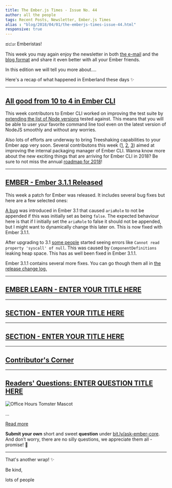 ```yaml
---
title: The Ember.js Times - Issue No. 44
author: all the people
tags: Recent Posts, Newsletter, Ember.js Times
alias : "blog/2018/04/01/the-emberjs-times-issue-44.html"
responsive: true
---
```


ಹಲೋ Emberistas!

This week you may again enjoy the newsletter in both [the e-mail](https://the-emberjs-times.ongoodbits.com/)
and the [blog format](#) and share it even better with all your Ember friends.

In this edition we will tell you more about....

Here's a recap of what happened in Emberland these days ✨

---

## [All good from 10 to 4 in Ember CLI](https://github.com/ember-cli/ember-cli/pull/7791)

This week contributors to Ember CLI worked on improving the test suite by
[extending the list of Node versions](https://github.com/ember-cli/ember-cli/pull/7791) tested against.
This means that you will be able to user your favorite command line tool even
on the latest version of NodeJS smoothly and without any worries.

Also lots of efforts are underway to bring Treeshaking capabilities to your
Ember app very soon. Several contributons this week ([1](https://github.com/ember-cli/ember-cli/pull/7788),
[2](https://github.com/ember-cli/ember-cli/pull/7786),
[3](https://github.com/ember-cli/ember-cli/pull/7784)) aimed at improving the internal
packaging manager of Ember CLI. Wanna know more about the new exciting things
that are arriving for Ember CLI in 2018? Be sure to not miss the annual [roadmap for 2018](https://discuss.emberjs.com/t/ember-cli-2018-edition/14543)!

---

## [EMBER - Ember 3.1.1 Released](https://github.com/emberjs/ember.js/releases/tag/v3.1.1)
This week a patch for Ember was released. It includes several bug fixes but here are a few selected ones:

[A bug](https://github.com/emberjs/ember.js/issues/16379) was introduced in Ember 3.1 that caused `ariaRole` to not be appended if this was initially set as being `false`. The expected behaviour here is that if I initially set the `ariaRole` to false it should not be appended, but I might want to dynamically change this later on. This is now fixed with Ember 3.1.1.

After upgrading to 3.1 [some people](https://github.com/emberjs/ember.js/issues/16503) started seeing errors like `Cannot read property 'syscall' of null`. This was caused by `ComponentDefinitions` leaking heap space. This has as well been fixed in Ember 3.1.1.

Ember 3.1.1 contains several more fixes. You can go though them all in [the release change log.](https://github.com/emberjs/ember.js/releases/tag/v3.1.1) 

---

## [EMBER LEARN - ENTER YOUR TITLE HERE](enter-your-url-where-this-section-should-link-to-here)

---

## [SECTION - ENTER YOUR TITLE HERE](enter-your-url-where-this-section-should-link-to-here)


---

## [SECTION - ENTER YOUR TITLE HERE](enter-your-url-where-this-section-should-link-to-here)

---

## [Contributor's Corner](https://guides.emberjs.com/v3.1.0/contributing/repositories/)


---

## [Readers' Questions: ENTER QUESTION TITLE HERE](link-to-question)

<div class="blog-row">
  <img class="float-right small transparent padded" alt="Office Hours Tomster Mascot" title="Readers' Questions" src="/images/tomsters/officehours.png" />
  <p>...</p>
</div>

<a class="ember-button ember-button--centered" href="#link-to-question">Read more</a>

**Submit your own** short and sweet **question** under [bit.ly/ask-ember-core](https://bit.ly/ask-ember-core). And don’t worry, there are no silly questions, we appreciate them all - promise! 🤞

---

That's another wrap!  ✨

Be kind,

lots of people

